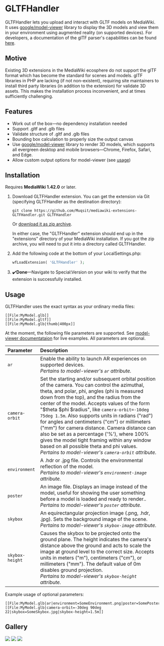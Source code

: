 # GLTFHandler
GLTFHandler lets you upload and interact with GLTF models on MediaWiki.
It uses [google/model-viewer](https://github.com/google/model-viewer) library to display the 3D models and view them in
your environment using augmented reality (on supported devices). For developers, a documentation of the glTF parser's
capabilities can be found [here](src/Parser/README.md).

## Motive
Existing 3D extensions in the MediaWiki ecosphere do not support the glTF format which has become the standard for
scenes and models. glTF libraries in PHP are lacking (if not non-existent), requiring site maintainers to install third
party libraries (in addition to the extension) for validate 3D assets. This makes the installation process inconvenient,
and at times sufficiently challenging.

## Features
- Work out of the box—no dependency installation needed
- Support .gltf and .glb files
- Validate structure of .gltf and .glb files
- Bounding box calculation to properly size the output canvas
- Use [google/model-viewer](https://github.com/google/model-viewer) library to render 3D models, which supports all evergreen desktop and mobile browsers—Chrome, Firefox, Safari, and Edge.
- Allow custom output options for model-viewer (see [usage](#Usage))

## Installation
Requires **MediaWiki 1.42.0** or later.
1. Download GLTFHandler extension. You can get the extension via Git (specifying GLTFHandler as the destination directory):
   ```
   git clone https://github.com/Muqsit/mediawiki-extensions-GLTFHandler.git GLTFHandler
   ```
   Or [download it as zip archive](https://github.com/Muqsit/mediawiki-extensions-GLTFHandler/archive/master.zip).

   In either case, the "GLTFHandler" extension should end up in the "extensions" directory of your MediaWiki installation.
   If you got the zip archive, you will need to put it into a directory called GLTFHandler.
2. Add the following code at the bottom of your LocalSettings.php:
   ```php
   wfLoadExtension( 'GLTFHandler' );
   ```
3. ✔️**Done**—Navigate to Special:Version on your wiki to verify that the extension is successfully installed.

## Usage
GLTFHandler uses the exact syntax as your ordinary media files:
```
[[File:MyModel.glb]]
[[File:MyModel.gltf]]
[[File:MyModel.glb|thumb|400px]]
```
At the moment, the following file parameters are supported. See [model-viewer documentataion](https://modelviewer.dev/docs/index.html) for live examples. All parameters are optional.

| Parameter       | Description                                                                                                                                                                                                                                                                                                                                                                                                                                                                                                                                                                                                                                                                                                                                                                                                                                                                                 |
|:----------------|:--------------------------------------------------------------------------------------------------------------------------------------------------------------------------------------------------------------------------------------------------------------------------------------------------------------------------------------------------------------------------------------------------------------------------------------------------------------------------------------------------------------------------------------------------------------------------------------------------------------------------------------------------------------------------------------------------------------------------------------------------------------------------------------------------------------------------------------------------------------------------------------------|
| `ar`            | Enable the ability to launch AR experiences on supported devices.<br/><i>Pertains to model-viewer's `ar` attribute.</i>                                                                                                                                                                                                                                                                                                                                                                                                                                                                                                                                                                                                                                                                                                                                                                     |
| `camera-orbit`  | Set the starting and/or subsequent orbital position of the camera. You can control the azimuthal, theta, and polar, phi, angles (phi is measured down from the top), and the radius from the center of the model. Accepts values of the form "\$theta \$phi \$radius", like `camera-orbit=-10deg 75deg 1.5m`. Also supports units in radians ("rad") for angles and centimeters ("cm") or millimeters ("mm") for camera distance. Camera distance can also be set as a percentage ('%'), where 100% gives the model tight framing within any window based on all possible theta and phi values.<br/><i>Pertains to model-viewer's `camera-orbit` attribute.</i>                                                                                                                                                                                                                             
| `environment`   | A .hdr or .jpg file. Controls the environmental reflection of the model.<br/><i>Pertains to model-viewer's `environment-image` attribute.</i>                                                                                                                                                                                                                                                                                                                                                                                                                                                                                                                                                                                                                                                                                                                                               |
| `poster`        | An image file. Displays an image instead of the model, useful for showing the user something before a model is loaded and ready to render..<br/><i>Pertains to model-viewer's `poster` attribute.</i>                                                                                                                                                                                                                                                                                                                                                                                                                                                                                                                                                                                                                                                                                       |
| `skybox`        | An equirectangular projection image (.png, .hdr, .jpg). Sets the background image of the scene.<br/><i>Pertains to model-viewer's `skybox-image` attribute.</i>                                                                                                                                                                                                                                                                                                                                                                                                                                                                                                                                                                                                                                                                                                                             |
| `skybox-height` | Causes the skybox to be projected onto the ground plane. The height indicates the camera's distance above the ground and acts to scale the image at ground level to the correct size. Accepts units in meters ("m"), centimeters ("cm"), or millimeters ("mm"). The default value of 0m disables ground projection.<br/><i>Pertains to model-viewer's `skybox-height` attribute.</i>                                                                                                                                                                                                                                                                                                                                                                                                                                                                                                        |

Example usage of optional parameters:
```
[[File:MyModel.glb|ar|environment=SomeEnvironment.png|poster=SomePoster.png]]
[[File:MyModel.glb|camera-orbit=-30deg 90deg 22|skybox=SomeSkybox.jpg|skybox-height=1.5m]]
```

## Gallery
<p float="left">
   <img src="https://github.com/user-attachments/assets/fcb849c2-d892-41cc-98aa-2fcb8af32877"/>
   <img src="https://github.com/user-attachments/assets/3235b111-cf74-433c-b5fd-d13177bcb9c5" />
   <img src="https://github.com/user-attachments/assets/7f9b2dcf-63bd-4279-bf03-1e227a58cd3c" />
</p>
